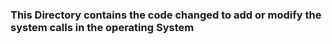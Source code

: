 ### This Directory contains the code changed to add or modify the system calls in the operating System
